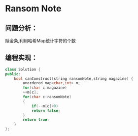 # Ransom Note
## 问题分析：
赎金条,利用哈希Map统计字符的个数
## 编程实现：
```C++
class Solution {
public:
    bool canConstruct(string ransomNote,string magazine) {
        unordered_map<char,int> m;
        for(char c:magazine) 
        ++m[c];
        for(char c:ransomNote)
        {
            if(--m[c]<0) 
            return false;
        }
        return true;
    }
};
```

